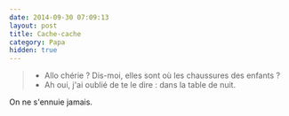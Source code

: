 ```yaml
---
date: 2014-09-30 07:09:13
layout: post
title: Cache-cache
category: Papa
hidden: true
---
```


> - Allo chérie ? Dis-moi, elles sont où les chaussures des enfants ?
> - Ah oui, j'ai oublié de te le dire : dans la table de nuit.

On ne s'ennuie jamais.
